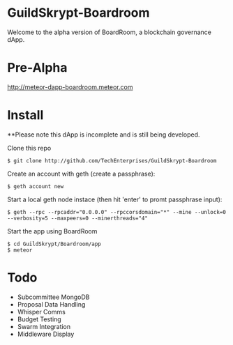 # GuildSkrypt-Boardroom

Welcome to the alpha version of BoardRoom, a blockchain governance dApp.

# Pre-Alpha

http://meteor-dapp-boardroom.meteor.com

# Install

**Please note this dApp is incomplete and is still being developed.

Clone this repo

    $ git clone http://github.com/TechEnterprises/GuildSkrypt-Boardroom
    
Create an account with geth (create a passphrase):

    $ geth account new
    
Start a local geth node instace (then hit 'enter' to promt passphrase input):

    $ geth --rpc --rpcaddr="0.0.0.0" --rpccorsdomain="*" --mine --unlock=0 --verbosity=5 --maxpeers=0 --minerthreads="4"
    
Start the app using BoardRoom

    $ cd GuildSkrypt/Boardroom/app
    $ meteor
    
# Todo

- Subcommittee MongoDB
- Proposal Data Handling
- Whisper Comms
- Budget Testing
- Swarm Integration
- Middleware Display
